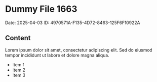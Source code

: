 # Dummy File 1663

Date: 2025-04-03
ID: 4970571A-F135-4D72-8463-125F6F10922A

## Content

Lorem ipsum dolor sit amet, consectetur adipiscing elit.
Sed do eiusmod tempor incididunt ut labore et dolore magna aliqua.

* Item 1
* Item 2
* Item 3
